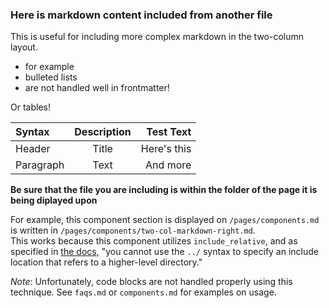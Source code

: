 
### Here is markdown content included from another file

This is useful for including more complex markdown in the two-column layout.
 - for example
 - bulleted lists
 - are not handled well in frontmatter!

Or tables!

| Syntax      | Description | Test Text     |
| :---        |    :----:   |          ---: |
| Header      | Title       | Here's this   |
| Paragraph   | Text        | And more      |

**Be sure that the file you are including is within the folder of the page it is being diplayed upon**

For example, this component section is displayed on `/pages/components.md` is written in `/pages/components/two-col-markdown-right.md`.  
This works because this component utilizes `include_relative`, and as specified in [the docs](https://jekyllrb.com/docs/includes/), "you cannot use the `../` syntax to specify an include location that refers to a higher-level directory."

_Note_: Unfortunately, code blocks are not handled properly using this technique. See `faqs.md` or `components.md` for examples on usage.